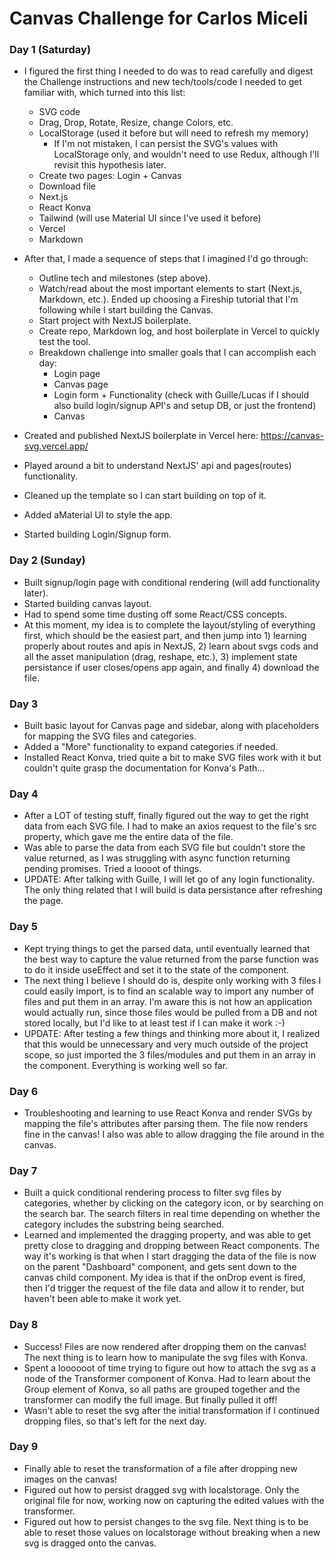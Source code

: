 # Canvas Challenge for Carlos Miceli

### Day 1 (Saturday)

- I figured the first thing I needed to do was to read carefully and digest the Challenge instructions and new tech/tools/code I needed to get familiar with, which turned into this list:
    - SVG code
    - Drag, Drop, Rotate, Resize, change Colors, etc.
    - LocalStorage (used it before but will need to refresh my memory)
        - If I'm not mistaken, I can persist the SVG's values with LocalStorage only, and wouldn't need to use Redux, although I'll revisit this hypothesis later.
    - Create two pages: Login + Canvas
    - Download file
    - Next.js
    - React Konva
    - Tailwind (will use Material UI since I've used it before)
    - Vercel
    - Markdown

- After that, I made a sequence of steps that I imagined I'd go through:
    - Outline tech and milestones (step above).
    - Watch/read about the most important elements to start (Next.js, Markdown, etc.). Ended up choosing a Fireship tutorial that I'm following while I start building the Canvas.
    - Start project with NextJS boilerplate.
    - Create repo, Markdown log, and host boilerplate in Vercel to quickly test the tool.
    - Breakdown challenge into smaller goals that I can accomplish each day:
        - Login page
        - Canvas page
        - Login form + Functionality (check with Guille/Lucas if I should also build login/signup API's and setup DB, or just the frontend)
        - Canvas

- Created and published NextJS boilerplate in Vercel here: https://canvas-svg.vercel.app/
- Played around a bit to understand NextJS' api and pages(routes) functionality.
- Cleaned up the template so I can start building on top of it.
- Added aMaterial UI to style the app.
- Started building Login/Signup form.

### Day 2 (Sunday)

- Built signup/login page with conditional rendering (will add functionality later).
- Started building canvas layout.
- Had to spend some time dusting off some React/CSS concepts.
- At this moment, my idea is to complete the layout/styling of everything first, which should be the easiest part, and then jump into 1) learning properly about routes and apis in NextJS, 2) learn about svgs cods and all the asset manipulation (drag, reshape, etc.), 3) implement state persistance if user closes/opens app again, and finally 4) download the file.

### Day 3

- Built basic layout for Canvas page and sidebar, along with placeholders for mapping the SVG files and categories.
- Added a "More" functionality to expand categories if needed.
- Installed React Konva, tried quite a bit to make SVG files work with it but couldn't quite grasp the documentation for Konva's Path...

### Day 4

- After a LOT of testing stuff, finally figured out the way to get the right data from each SVG file. I had to make an axios request to the file's src property, which gave me the entire data of the file.
- Was able to parse the data from each SVG file but couldn't store the value returned, as I was struggling with async function returning pending promises. Tried a loooot of things.
- UPDATE: After talking with Guille, I will let go of any login functionality. The only thing related that I will build is data persistance after refreshing the page.

### Day 5

- Kept trying things to get the parsed data, until eventually learned that the best way to capture the value returned from the parse function was to do it inside useEffect and set it to the state of the component.
- The next thing I believe I should do is, despite only working with 3 files I could easily import, is to find an scalable way to import any number of files and put them in an array. I'm aware this is not how an application would actually run, since those files would be pulled from a DB and not stored locally, but I'd like to at least test if I can make it work :-)
- UPDATE: After testing a few things and thinking more about it, I realized that this would be unnecessary and very much outside of the project scope, so just imported the 3 files/modules and put them in an array in the component. Everything is working well so far.

### Day 6

- Troubleshooting and learning to use React Konva and render SVGs by mapping the file's attributes after parsing them. The file now renders fine in the canvas! I also was able to allow dragging the file around in the canvas.

### Day 7

- Built a quick conditional rendering process to filter svg files by categories, whether by clicking on the category icon, or by searching on the search bar. The search filters in real time depending on whether the category includes the substring being searched.
- Learned and implemented the dragging property, and was able to get pretty close to dragging and dropping between React components. The way it's working is that when I start dragging the data of the file is now on the parent "Dashboard" component, and gets sent down to the canvas child component. My idea is that if the onDrop event is fired, then I'd trigger the request of the file data and allow it to render, but haven't been able to make it work yet.

### Day 8

- Success! Files are now rendered after dropping them on the canvas! The next thing is to learn how to manipulate the svg files with Konva.
- Spent a loooooot of time trying to figure out how to attach the svg as a node of the Transformer component of Konva. Had to learn about the Group element of Konva, so all paths are grouped together and the transformer can modify the full image. But finally pulled it off!
- Wasn't able to reset the svg after the initial transformation if I continued dropping files, so that's left for the next day.

### Day 9

- Finally able to reset the transformation of a file after dropping new images on the canvas!
- Figured out how to persist dragged svg with localstorage. Only the original file for now, working now on capturing the edited values with the transformer.
- Figured out how to persist changes to the svg file. Next thing is to be able to reset those values on localstorage without breaking when a new svg is dragged onto the canvas.

